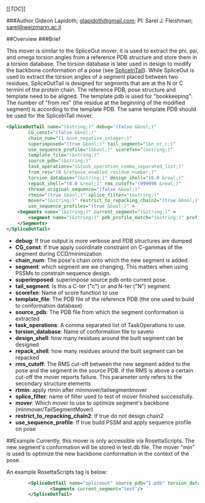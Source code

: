 [[_TOC_]]

###Author
Gideon Lapidoth; glapidoth@gmail.com; PI: Sarel J. Fleishman; sarel@weizmann.ac.il

##Overview
###Brief 

This mover is similar to the SpliceOut mover, it is used to extract the phi, psi, and omega torsion angles from a reference PDB structure and store them in a torsion database. The torsion database is later used in design to modify the backbone conformation of a pose (see [SpliceInTail](https://www.rosettacommons.org/docs/wiki/create/scripting_documentation/RosettaScripts/Movers/SpliceInTail)). While SpliceOut is used to extract the torsion angles of a segment placed between two residues, SpliceOutTail is designed for segments that are at the N or C termini of the protein chain. The reference PDB, pose structure and template need to be aligned. The template pdb is used for "bookkeeping": The number of "from res" (the residue at the beginning of the modified segment) is according to the template PDB. The same template PDB should be used for the SpliceInTail mover. 

```xml
<SpliceOutTail name="(&string;)" debug="(false &bool;)"
        CG_const="(false &bool;)" 
        chain_num="(1 &non_negative_integer;)" 
        superimposed="(true &bool;)" tail_segment="(&n_or_c;)"
        use_sequence_profile="(&bool;)" scorefxn="(&string;)"
        template_file="(&string;)" 
        source_pdb="(&string;)"
        task_operations="(&task_operation_comma_separated_list;)"
        from_res="(0 &refpose_enabled_residue_number;)"
        torsion_database="(&string;)" design_shell="(6.0 &real;)"
        repack_shell="(8.0 &real;)" rms_cutoff="(999999 &real;)"
        thread_original_sequence="(false &bool;)"
        rtmin="(true &bool;)" splice_filter="(&string;)"
        mover="(&string;)" restrict_to_repacking_chain2="(true &bool;)"
        use_sequence_profiles="(true &bool;)" >
    <Segments name="(&string;)" current_segment="(&string;)" >
        <segment name="(&string;)" pdb_profile_match="(&string;)" profiles="(&string;)" />
    </Segments>
</SpliceOutTail>
```
-    **debug**: If true output is more verbose and PDB structures are dumped 
-    **CG_const**: If true apply coordinate constraint on C-gammas of the segment during CCD/minimization
-   **chain_num**: The pose's chain onto which the new segment is added.
-   **segment**: which segment are we changing. This matters when using PSSMs to constrain sequence design.
-   **superimposed**: superimpose source pdb onto current pose.
-   **tail_segment**: Is this a C-ter ("c") or and N-ter ("N") segment.
-   **scorefxn**: Name of score function to use
-   **template_file**: The PDB file of the reference PDB (the one used to build to conformation database)
-   **source_pdb**: The PDB file from which the segment conformation is extracted
-   **task_operations**: A comma separated list of TaskOperations to use.
-   **torsion_database**: Name of conformation file to saveto
-   **design_shell**: how many residues around the built segment can be designed
-   **repack_shell**: how many residues around the built segment can be repacked
-   **rms_cutoff**: The RMS cut-off between the new segment added to the pose and the segment in the source PDB. if the RMS is above a certain cut-off the mover reports failure. This parameter only refers to the secondary structure elements
-   **rtmin**: apply rtmin after minmover/tailsegmentmover
-   **splice_filter**: name of filter used to test of mover finished successfully. 
-   **mover**: Which mover to use to optimize segment's backbone (minmover/TailSegmentMover)
-   **restrict_to_repacking_chain2**: If true do not design chain2
-   **use_sequence_profile**: If true build PSSM and apply sequence profile on pose

##Example
Currently, this mover is only accessible via RosettaScripts. The new segment's conformation will be stored in  test.db file. The mover "min" is used to optimize the new backbone conformation in the context of the pose.

An example RosettaScripts tag is below:

```xml
		<SpliceOutTail name="spliceout" source_pdb="1.pdb" torsion_database="test.db" scorefxn="talaris2014" tail_segment="c" from_res="100" rms_cutoff="100" design_shell="0.01" repack_shell="0.01" template_file="template.pdb" task_operations="init,rtr" debug="1" mover="min" superimposed="1"> 
      			<Segments current_segment="test"/>
		</SpliceOutTail>


```